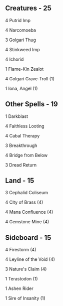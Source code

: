 ## Creatures - 25

4 Putrid Imp

4 Narcomoeba

3 Golgari Thug

4 Stinkweed Imp

4 Ichorid

1 Flame-Kin Zealot

4 Golgari Grave-Troll (1)

1 Iona, Angel (1)

## Other Spells - 19 

1 Darkblast

4 Faithless Looting

4 Cabal Therapy

3 Breakthrough

4 Bridge from Below

3 Dread Return

## Land - 15

3 Cephalid Coliseum

4 City of Brass (4)

4 Mana Confluence (4)

4 Gemstone Mine (4)

## Sideboard - 15

4 Firestorm (4)

4 Leyline of the Void (4)

3 Nature's Claim (4)

1 Terastodon (1)

1 Ashen Rider

1 Sire of Insanity (1)
